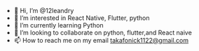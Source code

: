 - 👋 Hi, I’m @12leandry
- 👀 I’m interested in React Native, Flutter, python
- 🌱 I’m currently learning Python
- 💞️ I’m looking to collaborate on python, flutter,and React naive
- 📫 How to reach me on my email takafonick1122@gmail.com

<!---
12leandry/12leandry is a ✨ special ✨ repository because its `README.md` (this file) appears on your GitHub profile.
You can click the Preview link to take a look at your changes.
--->
